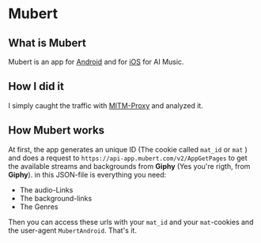 # Mubert

## What is Mubert
Mubert is an app for [Android](https://play.google.com/store/apps/details?id=com.jellyworkz.mubert) and for [iOS](https://apps.apple.com/app/apple-store/id1154429580) for AI Music.

## How I did it
I simply caught the traffic with [MITM-Proxy](https://mitmproxy.org/) and analyzed it.


## How Mubert works
At first, the app generates an unique ID (The cookie called `mat_id` or `mat` ) and does a request to `https://api-app.mubert.com/v2/AppGetPages` to get the available streams and backgrounds from **Giphy** (Yes you're rigth, from **Giphy**). in this JSON-file is everything you need:
- The audio-Links
- The background-links
- The Genres

Then you can access these urls with your `mat_id` and your `mat`-cookies and the user-agent `MubertAndroid`.
That's it.

